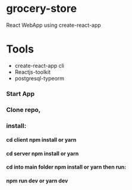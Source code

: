 # grocery-store
React WebApp using create-react-app

# Tools

- create-react-app cli
- Reactjs-toolkit
- postgresql-typeorm

### Start App

### Clone repo,
### install:
#### cd client npm install or yarn
#### cd server npm install or yarn
#### cd into main folder npm install or yarn then run:
#### npm run dev or yarn dev
